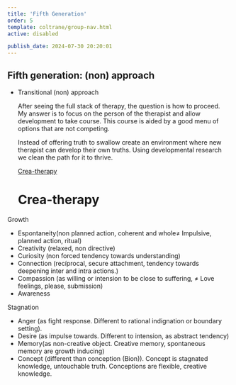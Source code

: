 ```yaml
---
title: 'Fifth Generation'
order: 5
template: coltrane/group-nav.html
active: disabled

publish_date: 2024-07-30 20:20:01
---
```



## Fifth generation: (non) approach

- Transitional (non) approach
    
    After seeing the full stack of therapy, the question is how to proceed. My answer is to focus on the person of the therapist and allow development to take course. This course is aided by a good menu of options that are not competing.
    
    Instead of offering truth to swallow create an environment where new therapist can develop their own truths. Using developmental research we  clean the path for it to thrive.
    
    [Crea-therapy ](https://www.notion.so/Crea-therapy-c4c7d37aa26c41eb8b95219db94ce0c1?pvs=21)


    # Crea-therapy

Growth 

- Espontaneity(non planned action, coherent and whole≠ Impulsive, planned action, ritual)
- Creativity (relaxed, non directive)
- Curiosity (non forced tendency towards understanding)
- Connection (recíprocal, secure attachment, tendency towards deepening inter and intra actions.)
- Compassion (as willing or intension to be close to suffering, ≠ Love feelings, please, submission)
- Awareness

Stagnation 

- Anger (as fight response. Different to rational indignation or boundary setting).
- Desire (as impulse towards. Different to intension, as abstract tendency)
- Memory(as non-creative object. Creative memory, spontaneous memory are growth inducing)
- Concept (different than conception (Bion)). Concept is stagnated knowledge, untouchable truth. Conceptions are flexible, creative knowledge.